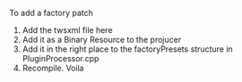 To add a factory patch

1. Add the twsxml file here
2. Add it as a Binary Resource to the projucer
3. Add it in the right place to the factoryPresets structure in PluginProcessor.cpp
4. Recompile. Voila
